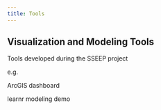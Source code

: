 ```yaml
---
title: Tools
---
```


## Visualization and Modeling Tools

Tools developed during the SSEEP project

e.g.

ArcGIS dashboard

learnr modeling demo
